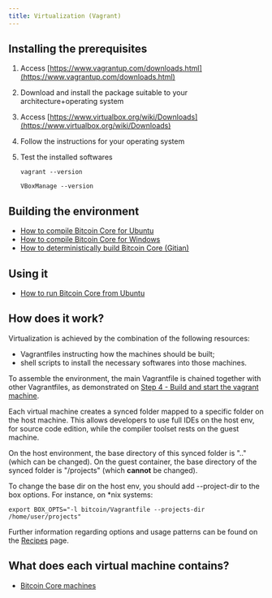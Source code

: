 ```yaml
---
title: Virtualization (Vagrant)
---
```

Installing the prerequisites
-----------

1. Access [https://www.vagrantup.com/downloads.html](https://www.vagrantup.com/downloads.html)

2. Download and install the package suitable to your architecture+operating system

3. Access [https://www.virtualbox.org/wiki/Downloads](https://www.virtualbox.org/wiki/Downloads)

4. Follow the instructions for your operating system

5. Test the installed softwares

   ```vagrant --version```

   ```VBoxManage --version```


Building the environment
--------------------
- [How to compile Bitcoin Core for Ubuntu](how-to/compile-bitcoin-core-for-ubuntu.md)
- [How to compile Bitcoin Core for Windows](how-to/compile-bitcoin-core-for-windows.md)
- [How to deterministically build Bitcoin Core (Gitian)](how-to/deterministically-build-bitcoin-core.md)


Using it
--------
- [How to run Bitcoin Core from Ubuntu](how-to/run-bitcoin-core-from-ubuntu.md)


How does it work?
-----------------
Virtualization is achieved by the combination of the following resources:

- Vagrantfiles instructing how the machines should be built;
- shell scripts to install the necessary softwares into those machines.

To assemble the environment, the main Vagrantfile is chained together with other Vagrantfiles, as demonstrated on [Step 4 - Build and start the vagrant machine](how-to/compile-bitcoin-core-for-ubuntu.md#step-4).

Each virtual machine creates a synced folder mapped to a specific folder on the host machine.
This allows developers to use full IDEs on the host env, for source code edition, while the compiler toolset rests on the guest machine.

On the host environment, the base directory of this synced folder is ".." (which can be changed).
On the guest container, the base directory of the synced folder is "/projects" (which **cannot** be changed).

To change the base dir on the host env, you should add --project-dir to the box options.
For instance, on \*nix systems:

    export BOX_OPTS="-l bitcoin/Vagrantfile --projects-dir /home/user/projects"

Further information regarding options and usage patterns can be found on the [Recipes](recipes.md) page.

What does each virtual machine contains?
---------------

- [Bitcoin Core machines](machines-bitcoin.md)